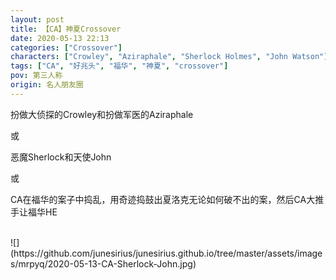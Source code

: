 ```yaml
---
layout: post
title: 【CA】神夏Crossover
date: 2020-05-13 22:13
categories: ["Crossover"]
characters: ["Crowley", "Aziraphale", "Sherlock Holmes", "John Watson"]
tags: ["CA", "好兆头", "福华", "神夏", "crossover"]
pov: 第三人称
origin: 名人朋友圈
---
```


扮做大侦探的Crowley和扮做军医的Aziraphale

或

恶魔Sherlock和天使John

或

CA在福华的案子中捣乱，用奇迹捣鼓出夏洛克无论如何破不出的案，然后CA大推手让福华HE

<br>
![](https://github.com/junesirius/junesirius.github.io/tree/master/assets/images/mrpyq/2020-05-13-CA-Sherlock-John.jpg)
